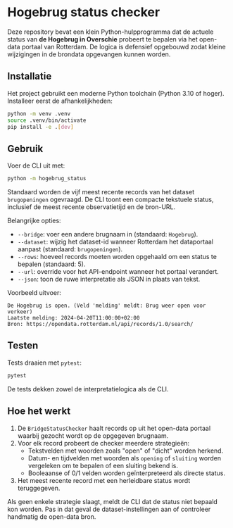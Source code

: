 # Hogebrug status checker

Deze repository bevat een klein Python-hulpprogramma dat de actuele status van
**de Hogebrug in Overschie** probeert te bepalen via het open-data portaal van
Rotterdam. De logica is defensief opgebouwd zodat kleine wijzigingen in de
brondata opgevangen kunnen worden.

## Installatie

Het project gebruikt een moderne Python toolchain (Python 3.10 of hoger).
Installeer eerst de afhankelijkheden:

```bash
python -m venv .venv
source .venv/bin/activate
pip install -e .[dev]
```

## Gebruik

Voer de CLI uit met:

```bash
python -m hogebrug_status
```

Standaard worden de vijf meest recente records van het dataset `brugopeningen`
ogevraagd. De CLI toont een compacte tekstuele status, inclusief de meest
recente observatietijd en de bron-URL.

Belangrijke opties:

- `--bridge`: voer een andere brugnaam in (standaard: `Hogebrug`).
- `--dataset`: wijzig het dataset-id wanneer Rotterdam het dataportaal aanpast
  (standaard: `brugopeningen`).
- `--rows`: hoeveel records moeten worden opgehaald om een status te bepalen
  (standaard: 5).
- `--url`: override voor het API-endpoint wanneer het portaal verandert.
- `--json`: toon de ruwe interpretatie als JSON in plaats van tekst.

Voorbeeld uitvoer:

```
De Hogebrug is open. (Veld 'melding' meldt: Brug weer open voor verkeer)
Laatste melding: 2024-04-20T11:00:00+02:00
Bron: https://opendata.rotterdam.nl/api/records/1.0/search/
```

## Testen

Tests draaien met `pytest`:

```bash
pytest
```

De tests dekken zowel de interpretatielogica als de CLI.

## Hoe het werkt

1. De `BridgeStatusChecker` haalt records op uit het open-data portaal waarbij
   gezocht wordt op de opgegeven brugnaam.
2. Voor elk record probeert de checker meerdere strategieën:
   - Tekstvelden met woorden zoals "open" of "dicht" worden herkend.
   - Datum- en tijdvelden met woorden als `opening` of `sluiting` worden
     vergeleken om te bepalen of een sluiting bekend is.
   - Booleaanse of 0/1 velden worden geïnterpreteerd als directe status.
3. Het meest recente record met een herleidbare status wordt teruggegeven.

Als geen enkele strategie slaagt, meldt de CLI dat de status niet bepaald kon
worden. Pas in dat geval de dataset-instellingen aan of controleer handmatig de
open-data bron.
